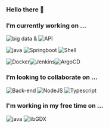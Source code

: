 ### Hello there 👋

<!--
**decoupigny83/decoupigny83** is a ✨ _special_ ✨ repository because its `README.md` (this file) appears on your GitHub profile.

Here are some ideas to get you started:
-->
### I’m currently working on ...
![big data](https://img.shields.io/badge/-Big%20Data-important) & ![API](https://img.shields.io/badge/-API-success)

![java](https://img.shields.io/badge/-Java-red) ![Springboot](https://img.shields.io/badge/-SpringBoot-red) ![Shell](https://img.shields.io/badge/-Shell-red)

![Docker](https://img.shields.io/badge/-Docker-informational)![Jenkins](https://img.shields.io/badge/-Jenkins-lightgrey)![ArgoCD](https://img.shields.io/badge/-ArgoCD-orange)

### I’m looking to collaborate on ...
![Back-end](https://img.shields.io/badge/-Back--end-blue) ![NodeJS](https://img.shields.io/badge/-NodeJS-success) ![Typescript](https://img.shields.io/badge/-Typescript-critical)
### I'm working in my free time on ...
![java](https://img.shields.io/badge/-Java-red) ![libGDX](https://img.shields.io/badge/-LibGDX-critical)
